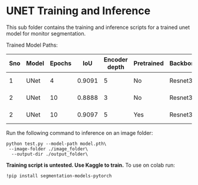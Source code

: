 # UNET Training and Inference

This sub folder contains the training and inference scripts for a trained unet model for monitor segmentation.

Trained Model Paths:

Sno|Model | Epochs | IoU | Encoder depth | Pretrained | Backbone | Link
--|--|--|--|--|--|--|--|
1| UNet |4|0.9091|5|No|Resnet34|[Link 1](https://drive.google.com/file/d/1BhWIpEVEQlhlFGIlFQmO2Qrw3R7WeokM/view?usp=sharing)
2| UNet|10|0.8888|3|No|Resnet34|[Link 2](https://drive.google.com/file/d/1sVMY0qMtR9xgsFf32j8MN96pxOwyO__b/view?usp=sharing)
2| UNet|10|0.9097|5|Yes|Resnet34|[Link 2](https://drive.google.com/file/d/1eK6s2vVWTVQfUMWFiGMwpAslU8IyG_HD/view?usp=sharing)


Run the following command to inference on an image folder:
```
python test.py --model-path model.pth\
 --image-folder ./image_folder\
  --output-dir ./output_folder\
```


**Training script is untested. Use Kaggle to train.**
To use on colab run:

```
!pip install segmentation-models-pytorch
```

